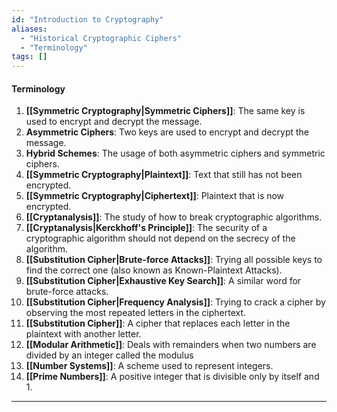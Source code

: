 ```yaml
---
id: "Introduction to Cryptography"
aliases:
  - "Historical Cryptographic Ciphers"
  - "Terminology"
tags: []
---
```


#### Terminology
1. **[[Symmetric Cryptography|Symmetric Ciphers]]**: The same key is used to encrypt and decrypt the message.
2. **Asymmetric Ciphers**: Two keys are used to encrypt and decrypt the message.
3. **Hybrid Schemes**: The usage of both asymmetric ciphers and symmetric ciphers.
4. **[[Symmetric Cryptography|Plaintext]]**: Text that still has not been encrypted.
5. **[[Symmetric Cryptography|Ciphertext]]**: Plaintext that is now encrypted.
6. **[[Cryptanalysis]]**: The study of how to break cryptographic algorithms.
7. **[[Cryptanalysis|Kerckhoff's Principle]]**: The security of a cryptographic algorithm should not depend on the secrecy of the algorithm.
8. **[[Substitution Cipher|Brute-force Attacks]]**: Trying all possible keys to find the correct one (also known as Known-Plaintext Attacks).
9. **[[Substitution Cipher|Exhaustive Key Search]]**: A similar word for brute-force attacks.
10. **[[Substitution Cipher|Frequency Analysis]]**: Trying to crack a cipher by observing the most repeated letters in the ciphertext.
10. **[[Substitution Cipher]]**: A cipher that replaces each letter in the plaintext with another letter.
11. **[[Modular Arithmetic]]**: Deals with remainders when two numbers are divided by an integer called the modulus
12. **[[Number Systems]]**: A scheme used to represent integers.
13. **[[Prime Numbers]]**: A positive integer that is divisible only by itself and 1.
---
